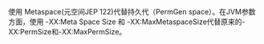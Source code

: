 使用 Metaspace(元空间JEP 122)代替持久代（PermGen space）。在JVM参数方面，使用 -XX:Meta Space Size 和 -XX:MaxMetaspaceSize代替原来的-XX\:PermSize和-XX:MaxPermSize。